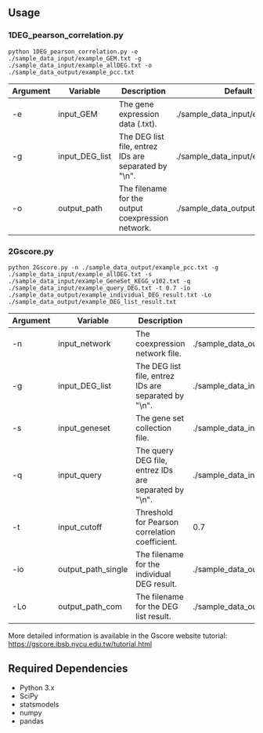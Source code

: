 ## Usage
### 1DEG_pearson_correlation.py
```shell
python 1DEG_pearson_correlation.py -e ./sample_data_input/example_GEM.txt -g ./sample_data_input/example_allDEG.txt -o ./sample_data_output/example_pcc.txt
```
Argument | Variable | Description | Default value
------------ | ------------- | ------------- | -------------
-e | input_GEM | The gene expression data (.txt). | ./sample_data_input/example_GEM.txt
-g | input_DEG_list | The DEG list file, entrez IDs are separated by "\n". | ./sample_data_input/example_allDEG.txt
-o | output_path | The filename for the output coexpression network. | ./sample_data_output/example_pcc.txt

### 2Gscore.py
```shell
python 2Gscore.py -n ./sample_data_output/example_pcc.txt -g ./sample_data_input/example_allDEG.txt -s ./sample_data_input/example_GeneSet_KEGG_v102.txt -q ./sample_data_input/example_query_DEG.txt -t 0.7 -io ./sample_data_output/example_individual_DEG_result.txt -Lo ./sample_data_output/example_DEG_list_result.txt
```
Argument | Variable | Description | Default value
------------ | ------------- | ------------- | -------------
-n | input_network | The coexpression network file. | ./sample_data_output/example_pcc.txt
-g | input_DEG_list | The DEG list file, entrez IDs are separated by "\n". | ./sample_data_input/example_allDEG.txt
-s | input_geneset | The gene set collection file. | ./sample_data_input/example_GeneSet_KEGG_v102.txt
-q | input_query | The query DEG file, entrez IDs are separated by "\n". | ./sample_data_input/example_query_DEG.txt
-t | input_cutoff | Threshold for Pearson correlation coefficient. | 0.7
-io | output_path_single | The filename for the individual DEG result. | ./sample_data_output/example_individual_DEG_result.txt
-Lo | output_path_com | The filename for the DEG list result. | ./sample_data_output/example_DEG_list_result.txt

More detailed information is available in the Gscore website tutorial: https://gscore.ibsb.nycu.edu.tw/tutorial.html

## Required Dependencies

* Python 3.x
* SciPy
* statsmodels
* numpy
* pandas
